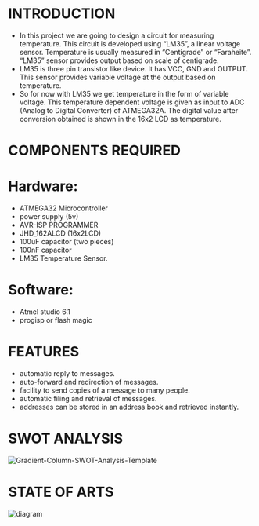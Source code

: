 # **INTRODUCTION**
* In this project we are going to design a circuit for measuring temperature. This circuit is developed using “LM35”, a linear voltage sensor. Temperature is usually measured in “Centigrade” or “Faraheite”. “LM35” sensor provides output based on scale of centigrade.
* LM35 is three pin transistor like device. It has VCC, GND and OUTPUT. This sensor provides variable voltage at the output based on temperature.
* So for now with LM35 we get temperature in the form of variable voltage. This temperature dependent voltage is given as input to ADC (Analog to Digital Converter) of ATMEGA32A. The digital value after conversion obtained is shown in the 16x2 LCD as temperature.

# **COMPONENTS REQUIRED**
# **Hardware**: 
* ATMEGA32 Microcontroller
* power supply (5v)
* AVR-ISP PROGRAMMER
* JHD_162ALCD (16x2LCD)
* 100uF capacitor (two pieces)
* 100nF capacitor
* LM35 Temperature Sensor.

# **Software**: 
* Atmel studio 6.1
* progisp or flash magic

# **FEATURES**
* automatic reply to messages.
* auto-forward and redirection of messages.
* facility to send copies of a message to many people.
* automatic filing and retrieval of messages.
* addresses can be stored in an address book and retrieved instantly.

# **SWOT ANALYSIS**
![Gradient-Column-SWOT-Analysis-Template](https://user-images.githubusercontent.com/94214304/143734103-79275005-46cd-45e9-8c1e-79e0d6d6fe17.png)

# **STATE OF ARTS**
![diagram](https://user-images.githubusercontent.com/94214304/143740075-c74b1b51-b8a5-4765-9b65-94a2f5e0c9e1.jpg)
